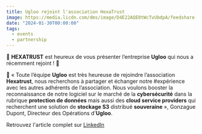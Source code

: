 ```yaml
---
title: Ugloo rejoint l'association HexaTrust
image: https://media.licdn.com/dms/image/D4E22AQE0tWcTvUbdpA/feedshare-shrink_800/0/1706263036949?e=1714608000&v=beta&t=cGE03T1MquCenCiueHZYH18UyBv9zYas-2O9W19Pm3Q
date: "2024-01-30T00:00:00"
tags:
  - events
  - partnership
---
```

📣 **HEXATRUST** est heureux de vous présenter l’entreprise **Ugloo** qui nous a récemment rejoint ! 🙌  

💬 « Toute l’équipe **Ugloo** est très heureuse de rejoindre l’association **Hexatrust**, nous recherchons à partager et échanger notre #expérience avec les autres adhérents de l’association. Nous voulons booster la reconnaissance de notre logiciel sur le marché de la **cybersécurité** dans la rubrique **protection de données** mais aussi des **cloud service providers** qui recherchent une solution de **stockage S3** distribué **souveraine** », Gonzague Dupont, Directeur des Opérations d'**Ugloo**.  
<!-- more -->
Retrouvez l'article complet sur [LinkedIn](https://www.linkedin.com/feed/update/urn:li:activity:7157666188838256640/)